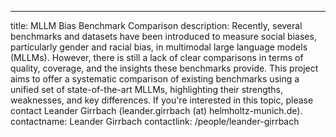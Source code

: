 ---
title: MLLM Bias Benchmark Comparison
description: Recently, several benchmarks and datasets have been introduced to measure social biases, particularly gender and racial bias, in multimodal large language models (MLLMs). However, there is still a lack of clear comparisons in terms of quality, coverage, and the insights these benchmarks provide. This project aims to offer a systematic comparison of existing benchmarks using a unified set of state-of-the-art MLLMs, highlighting their strengths, weaknesses, and key differences. If you're interested in this topic, please contact Leander Girrbach (leander.girrbach (at) helmholtz-munich.de).
contactname: Leander Girrbach
contactlink: /people/leander-girrbach